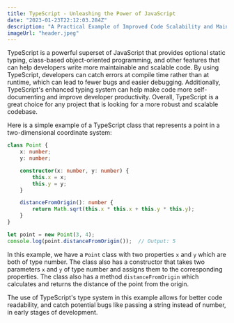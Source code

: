 ```yaml
---
title: TypeScript - Unleashing the Power of JavaScript
date: "2023-01-23T22:12:03.284Z"
description: "A Practical Example of Improved Code Scalability and Maintainability"
imageUrl: "header.jpeg"
---
```


TypeScript is a powerful superset of JavaScript that provides optional static typing, class-based object-oriented programming, and other features that can help developers write more maintainable and scalable code. By using TypeScript, developers can catch errors at compile time rather than at runtime, which can lead to fewer bugs and easier debugging. Additionally, TypeScript's enhanced typing system can help make code more self-documenting and improve developer productivity. Overall, TypeScript is a great choice for any project that is looking for a more robust and scalable codebase.

Here is a simple example of a TypeScript class that represents a point in a two-dimensional coordinate system:

```ts
class Point {
    x: number;
    y: number;

    constructor(x: number, y: number) {
        this.x = x;
        this.y = y;
    }

    distanceFromOrigin(): number {
        return Math.sqrt(this.x * this.x + this.y * this.y);
    }
}

let point = new Point(3, 4);
console.log(point.distanceFromOrigin());  // Output: 5
```

In this example, we have a `Point` class with two properties `x` and `y` which are both of type number. The class also has a constructor that takes two parameters `x` and `y` of type number and assigns them to the corresponding properties. The class also has a method `distanceFromOrigin` which calculates and returns the distance of the point from the origin.

The use of TypeScript's type system in this example allows for better code readability, and catch potential bugs like passing a string instead of number, in early stages of development.
